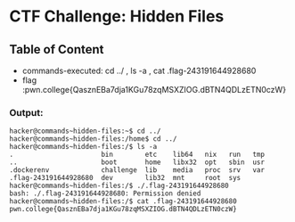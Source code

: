 # CTF Challenge: Hidden Files

## Table of Content

- commands-executed: cd ../ , ls -a , cat .flag-243191644928680
- flag :pwn.college{QasznEBa7dja1KGu78zqMSXZIOG.dBTN4QDLzETN0czW}



### Output:
```console
hacker@commands~hidden-files:~$ cd ../
hacker@commands~hidden-files:/home$ cd ../
hacker@commands~hidden-files:/$ ls -a
.                      bin        etc    lib64   nix   run   tmp
..                     boot       home   libx32  opt   sbin  usr
.dockerenv             challenge  lib    media   proc  srv   var
.flag-243191644928680  dev        lib32  mnt     root  sys
hacker@commands~hidden-files:/$ ./.flag-243191644928680
bash: ./.flag-243191644928680: Permission denied
hacker@commands~hidden-files:/$ cat .flag-243191644928680
pwn.college{QasznEBa7dja1KGu78zqMSXZIOG.dBTN4QDLzETN0czW}

```
